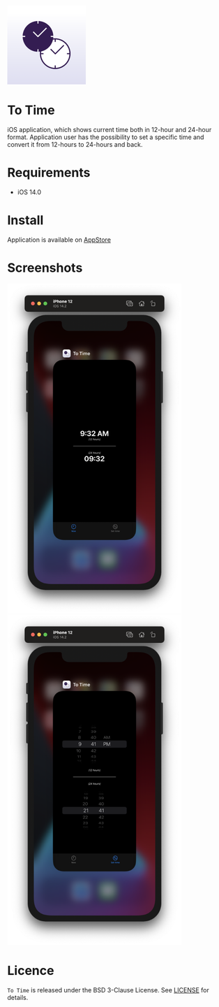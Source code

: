 <img src="./Screenshots/icon.png">

# To Time

iOS application, which shows current time both in 12-hour and 24-hour format. 
Application user has the possibility to set a specific time and convert it from 12-hours to 24-hours and back.

# Requirements

* iOS 14.0

# Install

Application is available on [AppStore](https://apps.apple.com/us/app/to-time/id1542735776)

# Screenshots

<img src="./Screenshots/screenshot1.png"  width="400"> <img src="./Screenshots/screenshot2.png" width="400">

# Licence

`To Time` is released under the BSD 3-Clause License. See [LICENSE](LICENSE) for details.
